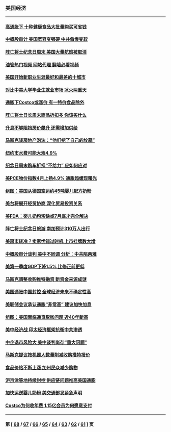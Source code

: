 ### 美国经济
---
#### [高通胀下 十种健康食品大批量购买可省钱](../../pages/ncid1078158/n13746362.md?05300045) 
#### [中概股审计 美国宽容变强硬 中共傲慢变软](../../pages/ncid1078158/n13747819.md?05300045) 
#### [阵亡将士纪念日周末 美国大量航班被取消](../../pages/ncid1078158/n13747596.md?05300045) 
#### [油管热门视频 网站代理 翻墙必看视频](http://209.222.30.114:81/youtube.html?05300045)
#### [美国开始新职业生涯最好和最差的十城市](../../pages/ncid1078158/n13746342.md?05300045) 
#### [对比中美大学毕业生就业市场 冰火两重天](../../pages/ncid1078158/n13747528.md?05300045) 
#### [通胀下Costco或涨价 有一特价食品除外](../../pages/ncid1078158/n13747505.md?05300045) 
#### [阵亡将士日长周末商品折扣多 你该买什么](../../pages/ncid1078158/n13747135.md?05300045) 
#### [升息不够阻挡房价飙升 还需增加供给](../../pages/ncid1078158/n13747369.md?05300045) 
#### [马斯克谈房地产泡沫：“他们挖了自己的坟墓”](../../pages/ncid1078158/n13747364.md?05300045) 
#### [纽约市水费可能大涨4.9%](../../pages/ncid1078158/n13747214.md?05300045) 
#### [纪念日周末购车折扣“不给力” 应如何应对](../../pages/ncid1078158/n13747068.md?05300045) 
#### [美PCE物价指数4月上扬4.9% 通胀趋缓现曙光](../../pages/ncid1078158/n13746879.md?05300045) 
#### [组图：美国从德国空运约45吨婴儿配方奶粉](../../pages/ncid1078158/n13746669.md?05300045) 
#### [美台将展开经贸协商 深化贸易投资关系](../../pages/ncid1078158/n13746773.md?05300045) 
#### [美FDA：婴儿奶粉短缺或7月底才完全解决](../../pages/ncid1078158/n13746361.md?05300045) 
#### [阵亡将士纪念日旅游 南加预计310万人出行](../../pages/ncid1078158/n13746186.md?05300045) 
#### [美房市转冷？卖家忧错过时机 上市挂牌数大增](../../pages/ncid1078158/n13746220.md?05300045) 
#### [中概股审计谈判 美中不同调 分析：中共陷两难](../../pages/ncid1078158/n13746049.md?05300045) 
#### [美第一季度GDP下降1.5% 比修正前更低](../../pages/ncid1078158/n13746041.md?05300045) 
#### [马斯克调整收购推特融资 新资金来源成谜](../../pages/ncid1078158/n13745851.md?05300045) 
#### [美国通胀中国封控 全球经济未来不确定性高](../../pages/ncid1078158/n13745529.md?05300045) 
#### [美联储会议承认通胀“非常高” 建议加快加息](../../pages/ncid1078158/n13745303.md?05300045) 
#### [组图：美国面临通货膨胀问题 近40年新高](../../pages/ncid1078158/n13744933.md?05300045) 
#### [美中经济战 印太经济框架抗衡中共渗透](../../pages/ncid1078158/n13744604.md?05300045) 
#### [中企退市风险大 美中谈判尚存“重大问题”](../../pages/ncid1078158/n13744554.md?05300045) 
#### [马斯克提议按机器人数量削减收购推特报价](../../pages/ncid1078158/n13744488.md?05300045) 
#### [食品价格不断上涨 加州民众减少购物](../../pages/ncid1078158/n13744456.md?05300045) 
#### [沪京津等地持续封控 供应链问题推高美国通膨](../../pages/ncid1078158/n13744422.md?05300045) 
#### [加快运送婴儿奶粉 美交通部发紧急声明](../../pages/ncid1078158/n13744361.md?05300045) 
#### [Costco为何收年费 1.15亿会员为何愿意支付](../../pages/ncid1078158/n13730794.md?05300045) 

---
#### 第 [ [68](./68.md?05300045) / [67](./67.md?05300045) / [66](./66.md?05300045) / [65](./65.md?05300045) / [64](./64.md?05300045) / [63](./63.md?05300045) / [62](./62.md?05300045) / [61](./61.md?05300045) ] 页

